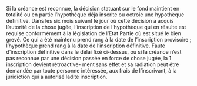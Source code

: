 Si la créance est reconnue, la décision statuant sur le fond maintient en totalité ou
en partie l’hypothèque déjà inscrite ou octroie une hypothèque définitive.
Dans les six mois suivant le jour où cette décision a acquis l’autorité de la chose jugée,
l’inscription de l’hypothèque qui en résulte est requise conformément à la législation de l’Etat
Partie où est situé le bien grevé. Ce qui a été maintenu prend rang à la date de l’inscription
provisoire ; l’hypothèque prend rang à la date de l’inscription définitive.
Faute d’inscription définitive dans le délai fixé ci-dessus, ou si la créance n’est pas reconnue
par une décision passée en force de chose jugée, la 1 inscription devient rétroactive-
ment sans effet et sa radiation peut être demandée par toute personne intéressée, aux frais de
l’inscrivant, à la juridiction qui a autorisé ladite inscription.